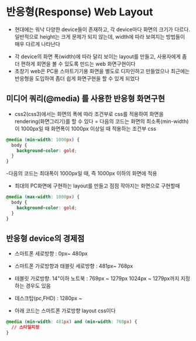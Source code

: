 # 반응형(Response) Web Layout

- 현대에는 워낙 다양한 device들이 존재하고, 각 device마다 화면의 크기가 다르다. 일반적으로 height는 크게 문제가 되지 않는데, width에 따라 보여지는 방법들이 매우 다르게 나타난다

* 각 device의 화면 폭(width)에 따라 달리 보이는 layout를 만들고, 사용자에게 좀더 편하게 회면을 볼 수 있도록 만드는 web 화면구현이다
* 초창기 web은 PC용 스마트기기용 화면을 별도로 디자인하고 만들었으나 최근에는 반응형을 도입하여 좀더 쉽게 화면구현을 할 수 있게 되었다

## 미디어 쿼리(@media) 를 사용한 반응형 화면구현

- css2(css3)에서는 화면의 폭에 따라 조건부로 css를 적용하여 화면을 rendering(화면그리기)를 할 수 있다
  = 다음의 코드는 화면의 최소폭(min-width)이 1000px일 때 화면폭이 1000px 이상일 때 적용하는 조건부 css

```css
@media (min-width: 1000px) {
  body {
    background-color: gold;
  }
}
```

-다음의 코드는 최대폭이 1000px일 때, 즉 1000px 이하의 화면에 적용

- 최대의 PC화면에 구현하는 layout를 만들고 점점 작아지는 화면으로 구현할때

```css
@media (max-width: 1000px) {
  body {
    background-color: gold;
  }
}
```

## 반응형 device의 경제점

- 스마트폰 세로방향 : 0px~ 480px
- 스마트폰 가로방향과 태블릿 세로방향 : 481px~ 768px
- 테블릿 가로방향. 14"이하 노트북 : 769px ~ 1279px
  1024px ~ 1279px까지 지정하는 경우도 있음
- 데스크탑(pc,FHD) : 1280px ~

- 아래 코드는 스마트폰 가로방향 layout css이다

```css
@media (min-width: 481px) and (min-width: 768px) {
  // 스타일지정
}
```
